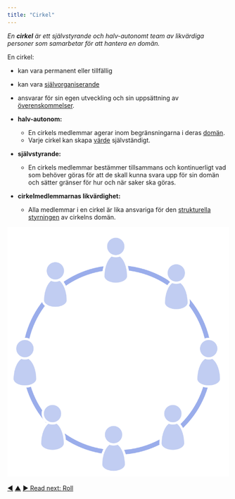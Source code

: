 ```yaml
---
title: "Cirkel"
---
```



_En **cirkel** är ett självstyrande och halv-autonomt team av likvärdiga personer som samarbetar för att hantera en domän._

En cirkel:

- kan vara permanent eller tillfällig
- kan vara <a href="#" class="tooltip" title="Self-Organization: Any activity or process through which people organize work. Self-organization happens within the constraints of a domain, but without the direct influence of  external agents. In any organization or team, self-organization co-exists with external influence (e.g. external objections or governance decisions that affect the domain).">självorganiserande</a>
- ansvarar för sin egen utveckling och sin uppsättning av <a href="#" class="tooltip" title="Överenskommelse: An agreed upon guideline, process, protocol or policy designed to guide the flow of value.">överenskommelser</a>.

- **halv-autonom:**
    
    - En cirkels medlemmar agerar inom begränsningarna i deras <a href="#" class="tooltip" title="Domän: A distinct area of influence, activity and decision making within an organization.">domän</a>.
    - Varje cirkel kan skapa <a href="#" class="tooltip" title="Värde: The importance, worth or usefulness of something in relation to a driver. Also &quot;a principle of some significance that guides behavior&quot; (mostly used as plural, &quot;values&quot;, or &quot;organizational values&quot;).">värde</a> självständigt.
- **självstyrande:** 
    - En cirkels medlemmar bestämmer tillsammans och kontinuerligt vad som behöver göras för att de skall kunna svara upp för sin domän och sätter gränser för hur och när saker ska göras.
- **cirkelmedlemmarnas likvärdighet:** 
    - Alla medlemmar i en cirkel är lika ansvariga för den <a href="#" class="tooltip" title="Governance: The process of setting objectives and making and evolving decisions that guide people towards achieving those objectives.">strukturella styrningen</a> av cirkelns domän.

![All members of a circle are equally accountable for governance of the circle's domain](img/circle/circle.png)

<div class="bottom-nav">
<a href="delegate-influence.html" title="Back to: Delegera inflytande">◀</a> <a href="building-organizations.html" title="Up: Bygga organisationer">▲</a> <a href="role.html" title="Read next: Roll">▶ Read next: Roll</a>
</div>


<script type="text/javascript">
Mousetrap.bind('g n', function() {
    window.location.href = 'role.html';
    return false;
});
</script>

